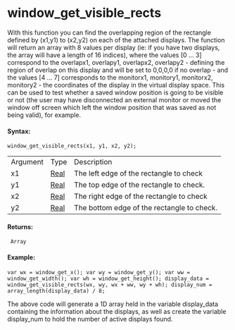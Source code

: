 # window_get_visible_rects

With this function you can find the overlapping region of the rectangle
defined by (x1,y1) to (x2,y2) on each of the attached displays. The
function will return an array with 8 values per display (ie: if you have
two displays, the array will have a length of 16 indices), where the
values \[0 ... 3\] correspond to the overlapx1, overlapy1, overlapx2,
overlapy2 - defining the region of overlap on this display and will be
set to 0,0,0,0 if no overlap - and the values \[4 ... 7\] corresponds to
the monitorx1, monitory1, monitorx2, monitory2 - the coordinates of the
display in the virtual display space. This can be used to test whether a
saved window position is going to be visible or not (the user may have
disconnected an external monitor or moved the window off screen which
left the window position that was saved as not being valid), for
example.

#### Syntax:

``` gml
window_get_visible_rects(x1, y1, x2, y2);
```

|          |                                                                         |                                            |
|----------|-------------------------------------------------------------------------|--------------------------------------------|
| Argument | Type                                                                    | Description                                |
| x1       |  [Real](../../../../../GameMaker_Language/GML_Overview/Data_Types)  | The left edge of the rectangle to check    |
| y1       |  [Real](../../../../../GameMaker_Language/GML_Overview/Data_Types)  | The top edge of the rectangle to check.    |
| x2       |  [Real](../../../../../GameMaker_Language/GML_Overview/Data_Types)  | The right edge of the rectangle to check   |
| y2       |  [Real](../../../../../GameMaker_Language/GML_Overview/Data_Types)  | The bottom edge of the rectangle to check. |

#### Returns:

``` gml
 Array
```

#### Example:

``` gml
var wx = window_get_x(); var wy = window_get_y(); var ww = window_get_width(); var wh = window_get_height(); display_data = window_get_visible_rects(wx, wy, wx + ww, wy + wh); display_num = array_length(display_data) / 8;
```

The above code will generate a 1D array held in the variable
display_data containing the information about the displays, as well as
create the variable display_num to hold the number of active displays
found.
